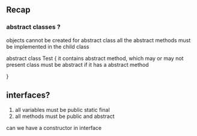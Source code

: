 ## Recap 

### abstract classes ? 

objects cannot be created for abstract class
all the abstract methods must be implemented in the child class

abstract class Test {
it contains abstract method, which may or may not present 
class must be abstract if it has a abstract method 

}


## interfaces?

1. all variables must be 
public static final 
2. all methods must be 
public and abstract

can we have a constructor in interface 